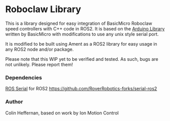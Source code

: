 # Roboclaw Library
This is a library designed for easy integration of BasicMicro Roboclaw speed controllers with C++ code in ROS2. It is based on the [Arduino Library](http://downloads.ionmc.com/code/arduino.zip) written by BasicMicro with modifications to use any unix style serial port. 

It is modified to be built using Ament as a ROS2 library for easy usage in any ROS2 node and/or package.


Please note that this WIP yet to be verified and tested. As such, bugs are not unlikely. Please report them!

### Dependencies
[ROS Serial](http://wiki.ros.org/serial) for ROS2 https://github.com/RoverRobotics-forks/serial-ros2

### Author
Colin Heffernan, based on work by Ion Motion Control
